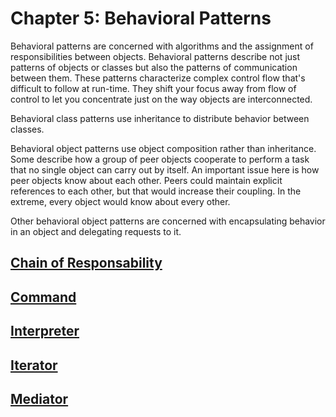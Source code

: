 # Chapter 5: Behavioral Patterns

Behavioral patterns are concerned with algorithms and the assignment of responsibilities between objects. Behavioral patterns describe not just patterns of objects or classes but also the patterns of communication between them. These patterns characterize complex control flow that's difficult to follow at run-time. They shift your focus away from flow of control to let you concentrate just on the way objects are interconnected.

Behavioral class patterns use inheritance to distribute behavior between classes.

Behavioral object patterns use object composition rather than inheritance. Some describe how a group of peer objects cooperate to perform a task that no single object can carry out by itself. An important issue here is how peer objects know about each other. Peers could maintain explicit references to each other, but that would increase their coupling. In the extreme, every object would know about every other.

Other behavioral object patterns are concerned with encapsulating behavior in an object and delegating requests to it.

## [Chain of Responsability](./ChainOfResponsability)
## [Command](./Command)
## [Interpreter](./Interpreter)
## [Iterator](./Iterator)
## [Mediator](./Mediator)

